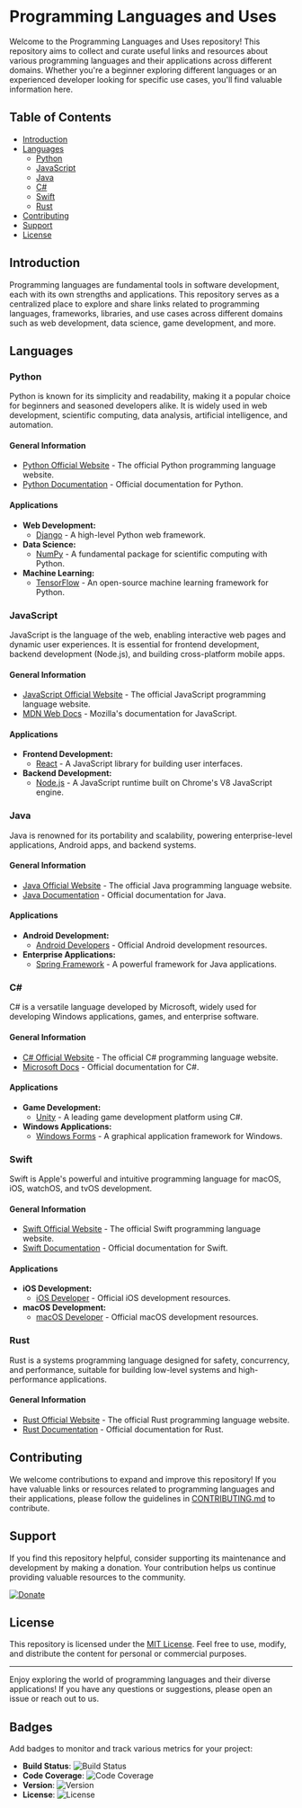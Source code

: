 # Programming Languages and Uses

Welcome to the Programming Languages and Uses repository! This repository aims to collect and curate useful links and resources about various programming languages and their applications across different domains. Whether you're a beginner exploring different languages or an experienced developer looking for specific use cases, you'll find valuable information here.

## Table of Contents

- [Introduction](#introduction)
- [Languages](#languages)
  - [Python](#python)
  - [JavaScript](#javascript)
  - [Java](#java)
  - [C#](#csharp)
  - [Swift](#swift)
  - [Rust](#rust)
- [Contributing](#contributing)
- [Support](#support)
- [License](#license)

## Introduction

Programming languages are fundamental tools in software development, each with its own strengths and applications. This repository serves as a centralized place to explore and share links related to programming languages, frameworks, libraries, and use cases across different domains such as web development, data science, game development, and more.

## Languages

### Python

Python is known for its simplicity and readability, making it a popular choice for beginners and seasoned developers alike. It is widely used in web development, scientific computing, data analysis, artificial intelligence, and automation.

#### General Information

- [Python Official Website](languages/python.md) - The official Python programming language website.
- [Python Documentation](https://docs.python.org/) - Official documentation for Python.

#### Applications

- **Web Development:**
  - [Django](languages/python.md#django) - A high-level Python web framework.
- **Data Science:**
  - [NumPy](languages/python.md#numpy) - A fundamental package for scientific computing with Python.
- **Machine Learning:**
  - [TensorFlow](https://www.tensorflow.org/) - An open-source machine learning framework for Python.

### JavaScript

JavaScript is the language of the web, enabling interactive web pages and dynamic user experiences. It is essential for frontend development, backend development (Node.js), and building cross-platform mobile apps.

#### General Information

- [JavaScript Official Website](languages/javascript.md) - The official JavaScript programming language website.
- [MDN Web Docs](https://developer.mozilla.org/en-US/docs/Web/JavaScript) - Mozilla's documentation for JavaScript.

#### Applications

- **Frontend Development:**
  - [React](https://reactjs.org/) - A JavaScript library for building user interfaces.
- **Backend Development:**
  - [Node.js](https://nodejs.org/) - A JavaScript runtime built on Chrome's V8 JavaScript engine.

### Java

Java is renowned for its portability and scalability, powering enterprise-level applications, Android apps, and backend systems.

#### General Information

- [Java Official Website](languages/java.md) - The official Java programming language website.
- [Java Documentation](https://docs.oracle.com/en/java/) - Official documentation for Java.

#### Applications

- **Android Development:**
  - [Android Developers](https://developer.android.com/) - Official Android development resources.
- **Enterprise Applications:**
  - [Spring Framework](https://spring.io/) - A powerful framework for Java applications.

### C#

C# is a versatile language developed by Microsoft, widely used for developing Windows applications, games, and enterprise software.

#### General Information

- [C# Official Website](languages/csharp.md) - The official C# programming language website.
- [Microsoft Docs](https://docs.microsoft.com/en-us/dotnet/csharp/) - Official documentation for C#.

#### Applications

- **Game Development:**
  - [Unity](https://unity.com/) - A leading game development platform using C#.
- **Windows Applications:**
  - [Windows Forms](https://docs.microsoft.com/en-us/dotnet/desktop/winforms/) - A graphical application framework for Windows.

### Swift

Swift is Apple's powerful and intuitive programming language for macOS, iOS, watchOS, and tvOS development.

#### General Information

- [Swift Official Website](languages/swift.md) - The official Swift programming language website.
- [Swift Documentation](https://developer.apple.com/documentation/swift) - Official documentation for Swift.

#### Applications

- **iOS Development:**
  - [iOS Developer](https://developer.apple.com/ios/) - Official iOS development resources.
- **macOS Development:**
  - [macOS Developer](https://developer.apple.com/macos/) - Official macOS development resources.

### Rust

Rust is a systems programming language designed for safety, concurrency, and performance, suitable for building low-level systems and high-performance applications.

#### General Information

- [Rust Official Website](languages/rust.md) - The official Rust programming language website.
- [Rust Documentation](https://doc.rust-lang.org/) - Official documentation for Rust.

## Contributing

We welcome contributions to expand and improve this repository! If you have valuable links or resources related to programming languages and their applications, please follow the guidelines in [CONTRIBUTING.md](CONTRIBUTING.md) to contribute.

## Support

If you find this repository helpful, consider supporting its maintenance and development by making a donation. Your contribution helps us continue providing valuable resources to the community.

[![Donate](https://img.shields.io/badge/Donate-Here-green)](https://www.gadgetinsiderz.com/donation)

## License

This repository is licensed under the [MIT License](LICENSE). Feel free to use, modify, and distribute the content for personal or commercial purposes.

---

Enjoy exploring the world of programming languages and their diverse applications! If you have any questions or suggestions, please open an issue or reach out to us.

## Badges

Add badges to monitor and track various metrics for your project:

- **Build Status**: ![Build Status](https://img.shields.io/badge/Build-Passing-brightgreen)
- **Code Coverage**: ![Code Coverage](https://img.shields.io/badge/Coverage-90%25-brightgreen)
- **Version**: ![Version](https://img.shields.io/badge/Version-1.0-blue)
- **License**: ![License](https://img.shields.io/badge/License-MIT-blue)
